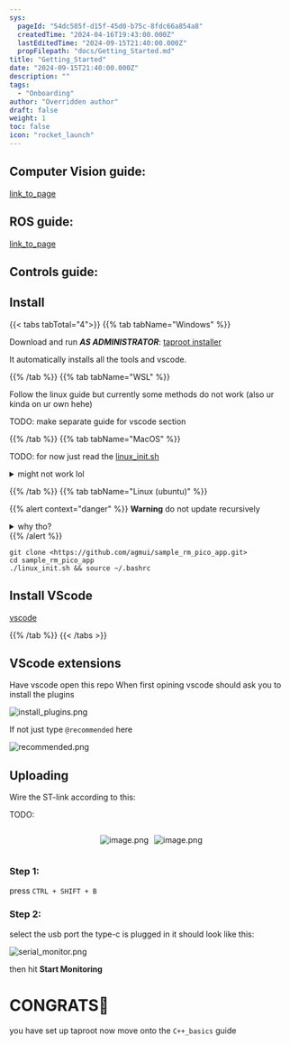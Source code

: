 ```yaml
---
sys:
  pageId: "54dc585f-d15f-45d0-b75c-8fdc66a854a8"
  createdTime: "2024-04-16T19:43:00.000Z"
  lastEditedTime: "2024-09-15T21:40:00.000Z"
  propFilepath: "docs/Getting_Started.md"
title: "Getting_Started"
date: "2024-09-15T21:40:00.000Z"
description: ""
tags:
  - "Onboarding"
author: "Overridden author"
draft: false
weight: 1
toc: false
icon: "rocket_launch"
---
```


## Computer Vision guide:

[link_to_page](86d45bc0-388b-4d26-8848-44f255f73d0e)

## ROS guide:

[link_to_page](3c76c1de-ec8f-46d6-8b0a-294005edc2d5)

## Controls guide:

## Install

{{< tabs tabTotal="4">}}
{{% tab tabName="Windows" %}}

Download and run _**AS ADMINISTRATOR**_: [taproot installer](https://github.com/Thornbots/TeachingFreshies/releases/tag/1.0)

It automatically installs all the tools and vscode.

{{% /tab %}}
{{% tab tabName="WSL" %}}

Follow the linux guide but currently some methods do not work (also ur kinda on ur own hehe)

TODO: make separate guide for vscode section

{{% /tab %}}
{{% tab tabName="MacOS" %}}

TODO: for now just read the [linux_init.sh](https://github.com/agmui/sample_rm_pico_app/blob/main/linux_init.sh)

<details>
<summary>might not work lol</summary>

`brew install libusb pkg-config`

Next install: [vscode](https://code.visualstudio.com/Download)

</details>

{{% /tab %}}
{{% tab tabName="Linux (ubuntu)" %}}

{{% alert context="danger" %}}
**Warning** do not update recursively
<details>
<summary>why tho?</summary>
There are some submodules that may go on for a while (like tinyusb) and I highly
recommend you don't need to get them.
If you want to see what submodules I update just look in `linux_init.sh`
</details>
{{% /alert %}}

```shell
git clone <https://github.com/agmui/sample_rm_pico_app.git>
cd sample_rm_pico_app
./linux_init.sh && source ~/.bashrc
```

## Install VScode

[vscode](https://code.visualstudio.com/Download)

{{% /tab %}}
{{< /tabs >}}

## VScode extensions

Have vscode open this repo
When first opining vscode should ask you to install the plugins

![install_plugins.png](https://prod-files-secure.s3.us-west-2.amazonaws.com/d518164a-d88e-44d1-a4ee-3adb3bd8bce0/89bd30f0-1825-4e77-867b-0a41ce370880/install_plugins.png?X-Amz-Algorithm=AWS4-HMAC-SHA256&X-Amz-Content-Sha256=UNSIGNED-PAYLOAD&X-Amz-Credential=ASIAZI2LB466R62E5EC7%2F20250204%2Fus-west-2%2Fs3%2Faws4_request&X-Amz-Date=20250204T081046Z&X-Amz-Expires=3600&X-Amz-Security-Token=IQoJb3JpZ2luX2VjEBAaCXVzLXdlc3QtMiJGMEQCIGSQNwSaSbOWhAPf4oCy070VCszQO8lm276BXZYufiNhAiBXCP%2BFIR9dgVhQIgyHU3bl5wk3ke9zkConWKpPwRIPjyr%2FAwgpEAAaDDYzNzQyMzE4MzgwNSIMcgGSTHHdx4TIt11kKtwDwZIZPPJ8be%2Fsa5psB4jMcflCxskS7M6py9m1TG93mVb%2F0kLx6wSHbffVZ%2FzTLquhxwLJKNsmyplN6PZzdRLV%2FBq2K3ppXRbP5RWq0IxQNoGx%2BFExT3X1GA12hiXzKuIPZh4eeAoYaBpgCt0%2BVPIRdpbN6LDLBLq7jClygo5d0D%2FZH1%2BbdkNr%2BZrkXvVbUVukucuyVsely0NeWK2fgaz30pZP7GJAK1cIqiM7rIPgyI7BoaEi6TIzNzcJXNV7nrYanRvuLsdtCbj%2Bew5D9NSjthCPg7cn8pbglgWGf2MhtjA7ES60ZdnZrQ8Mcxl6MpQpWy17b5jI%2ByTKd%2FVzIG%2FqbWo08i%2BmxHqckoUtTovF1qwjlfPJpByxxD%2F0GwTRydJBTOQO6yBJkSOYHFssCEKFiu6r13umxE%2BNVSN%2F8ofTBpa%2Fqhr5tiqzluy4%2Fh4rjM7zLrgWEtEF890bMY9n3pJlgEUsfuuLcXM17LXZw%2B%2BzS8F7pCcxS8LMThIzX17z%2BgcEl7MMJfAVNGBXLJIKC0AdIj7%2F%2FHFEmTzTbTgs9A7ndwUbYX2iOyaWuRVpIScHkUo0wWuv74OIWISYFLci%2BkYloHUkjH52gD9kYmW5r1yIueq9W9ZErXOr890cc08wnZOHvQY6pgH%2BQpdXsVkIFHNE4ZJiB42pULJHPqXmX4H7L0hVuS7ltroTFwVSr5NaYUp%2BfnpzXKMaQ5ltGpaIzjSeeMDWakd2cg5HK4sArzFU%2F60xtml6LoxN5qYlabBHJq%2F2%2BChB4O98KMKAN8Ov6uIeP8Y3VXIHtAvCiHJGgEZnm%2FyjNeqwXsojA4p9TNCVibCC6uAo2GtsKI%2FyorrfvWjXALdTER6WgQF44lu3&X-Amz-Signature=aac69b1c02682501de2400e3f29d4a82393339db7c2d752ad655243b3db3a1ec&X-Amz-SignedHeaders=host&x-id=GetObject)

If not just type `@recommended` here  

![recommended.png](https://prod-files-secure.s3.us-west-2.amazonaws.com/d518164a-d88e-44d1-a4ee-3adb3bd8bce0/61e661e9-5d85-4dfc-be0d-8d2097a5e793/recommended.png?X-Amz-Algorithm=AWS4-HMAC-SHA256&X-Amz-Content-Sha256=UNSIGNED-PAYLOAD&X-Amz-Credential=ASIAZI2LB466R62E5EC7%2F20250204%2Fus-west-2%2Fs3%2Faws4_request&X-Amz-Date=20250204T081046Z&X-Amz-Expires=3600&X-Amz-Security-Token=IQoJb3JpZ2luX2VjEBAaCXVzLXdlc3QtMiJGMEQCIGSQNwSaSbOWhAPf4oCy070VCszQO8lm276BXZYufiNhAiBXCP%2BFIR9dgVhQIgyHU3bl5wk3ke9zkConWKpPwRIPjyr%2FAwgpEAAaDDYzNzQyMzE4MzgwNSIMcgGSTHHdx4TIt11kKtwDwZIZPPJ8be%2Fsa5psB4jMcflCxskS7M6py9m1TG93mVb%2F0kLx6wSHbffVZ%2FzTLquhxwLJKNsmyplN6PZzdRLV%2FBq2K3ppXRbP5RWq0IxQNoGx%2BFExT3X1GA12hiXzKuIPZh4eeAoYaBpgCt0%2BVPIRdpbN6LDLBLq7jClygo5d0D%2FZH1%2BbdkNr%2BZrkXvVbUVukucuyVsely0NeWK2fgaz30pZP7GJAK1cIqiM7rIPgyI7BoaEi6TIzNzcJXNV7nrYanRvuLsdtCbj%2Bew5D9NSjthCPg7cn8pbglgWGf2MhtjA7ES60ZdnZrQ8Mcxl6MpQpWy17b5jI%2ByTKd%2FVzIG%2FqbWo08i%2BmxHqckoUtTovF1qwjlfPJpByxxD%2F0GwTRydJBTOQO6yBJkSOYHFssCEKFiu6r13umxE%2BNVSN%2F8ofTBpa%2Fqhr5tiqzluy4%2Fh4rjM7zLrgWEtEF890bMY9n3pJlgEUsfuuLcXM17LXZw%2B%2BzS8F7pCcxS8LMThIzX17z%2BgcEl7MMJfAVNGBXLJIKC0AdIj7%2F%2FHFEmTzTbTgs9A7ndwUbYX2iOyaWuRVpIScHkUo0wWuv74OIWISYFLci%2BkYloHUkjH52gD9kYmW5r1yIueq9W9ZErXOr890cc08wnZOHvQY6pgH%2BQpdXsVkIFHNE4ZJiB42pULJHPqXmX4H7L0hVuS7ltroTFwVSr5NaYUp%2BfnpzXKMaQ5ltGpaIzjSeeMDWakd2cg5HK4sArzFU%2F60xtml6LoxN5qYlabBHJq%2F2%2BChB4O98KMKAN8Ov6uIeP8Y3VXIHtAvCiHJGgEZnm%2FyjNeqwXsojA4p9TNCVibCC6uAo2GtsKI%2FyorrfvWjXALdTER6WgQF44lu3&X-Amz-Signature=accbc1e1e447b18352217e86e1bf239257a3d1a9afc5d0bfaa387fef01ea5173&X-Amz-SignedHeaders=host&x-id=GetObject)

## Uploading

Wire the ST-link according to this:

TODO:

<div style="display: flex;flex-direction: row; column-gap:10px; max-width: 630px;justify-content: center;">
<div>

![image.png](https://prod-files-secure.s3.us-west-2.amazonaws.com/d518164a-d88e-44d1-a4ee-3adb3bd8bce0/210ecb78-1116-4d7b-b9b7-2292f66fa2c2/image.png?X-Amz-Algorithm=AWS4-HMAC-SHA256&X-Amz-Content-Sha256=UNSIGNED-PAYLOAD&X-Amz-Credential=ASIAZI2LB466RXY42YYL%2F20250204%2Fus-west-2%2Fs3%2Faws4_request&X-Amz-Date=20250204T081051Z&X-Amz-Expires=3600&X-Amz-Security-Token=IQoJb3JpZ2luX2VjEBAaCXVzLXdlc3QtMiJHMEUCIQCiCCbC7of6yNHGM7hU9S2tctWhOlfKAI3viVOnpcmhzQIgftQJaItY1f7wWlA4HLQtTQEbnUEMJJ68YT%2F%2FoJG7eW0q%2FwMIKRAAGgw2Mzc0MjMxODM4MDUiDLNTSUyFJt2o5K9VfyrcA1GaduAUxtSAGATMMa99gGORhLp1lH3Nzlg9M%2Bb2eeKHBBRHrFQlTPx90%2FcdUkd16%2FsZf8cb%2FqWkob8rnvoZAmXPnQODceS6Q03pHt8Hf7d9s%2FpRKY9C2AGvQKVW1vCcG9tazrOSv%2Ffagj5a8nkhyp2S5n0GeNL4Zx085g21neBwf77LdL8QXFtVVpSdsBHkH%2BysdzAMGf8bAvTBwkdsMfLJLZNvY0T%2BNzT3WlXzKQyltq3oPta3QdeSJSn3EnSRBb%2FIYBKpxr%2FxbfDjhT7PN5xfkNK0%2B%2BloCmjd%2B04mxl%2BG9hobiycbh3Jh%2B%2BR8VfQEuBFCbFl0V1eEg1DWMkkloPvD024qxX8lmi4F0PT5UXbIu6r7PYIfQLc3tujyI%2Fqii32ztzaw7vGU%2FsLhgsN40bEPXcPknmyy9BjOBIW8YxPZt9DGIDem3RQQXiR2P9oMnJLRu064%2BGQ%2BluoUVztW98J7pDmpk%2FDtKLajx%2BIqhgGKo0MIFVa5DY7mIwEUsvhflWrUhF1LuNM7OWnNVJeDltPiOpTOYwr3PPSZf%2BqDX5RuoMda3O00EK7MPqasYT8P7vJdKtxB97xLXqymkekWYErW%2FABveEaUeJYb%2B%2F1cya1HCmO0c%2BQ5n1ddHfA7ML6Sh70GOqUBOvR5VKKMLg3ZUnAlP6yFY7igJdfQAodxYDlKlmM3J1XLovFzthjoItwNWxCk9dWK87kIVPZWGtjryJKt7wUnAhNvx9f168TzyVwZ5ro1urFt9FBIUQpbuMUIYn9yLkipxdeDaYQCcitLeR6doeOcUXNhaYgnVpLobgQSJsCH6ozGlEzUe7OL76LxY9v%2FX8O65tuEaLT3GCQnh9NBcBae0sIpNatl&X-Amz-Signature=61b2b072a2b11a2d741bd738964c46c66f4bfb1e3968d120b4420bf1907c255d&X-Amz-SignedHeaders=host&x-id=GetObject)

</div>
<div>

![image.png](https://prod-files-secure.s3.us-west-2.amazonaws.com/d518164a-d88e-44d1-a4ee-3adb3bd8bce0/33a0fd0f-8ca6-4a86-8e09-26e95ded1fff/image.png?X-Amz-Algorithm=AWS4-HMAC-SHA256&X-Amz-Content-Sha256=UNSIGNED-PAYLOAD&X-Amz-Credential=ASIAZI2LB466V77J46XS%2F20250204%2Fus-west-2%2Fs3%2Faws4_request&X-Amz-Date=20250204T081051Z&X-Amz-Expires=3600&X-Amz-Security-Token=IQoJb3JpZ2luX2VjEBAaCXVzLXdlc3QtMiJIMEYCIQDUtXbiP1%2Bx%2FEAVLeyDI3U214zgsFZ9fTPs2YniVciYeQIhANPgx%2FOs7Plypk6J5UB0%2BjC5iK2jsXaZhqA38PbC80J7Kv8DCCkQABoMNjM3NDIzMTgzODA1IgzBFluTwKiSUZvWTZEq3AMpdIE2nN6BVm39ARTCJEm%2BYCpW3GxlcJQmNhzWz3WGblAg8VK0fLS7%2Bf4rF4OGqa5lDZq2q0fmpmpcDDC1rnza6I%2BhIGX4NvxN8SbNLCHd1dsciJ%2F9R%2FlVpOY1xIya5bxVSk63uMYTGMChRS8cH4S7DNanwP9YpgS82sLZe1RxZuiaKi7EhW%2Bz69Di7rON55%2FQrunmbMTztvOlRds4vHjNtyBj3SrsrWWusszlEBRRdRdqfAHE8u9EratSdZi4aU3qthti1D9pr3zyE4QBJQjMY3stHc3snVbIAoDYmrxuQmahHpE5Iyeu33SZKOjKZhz1P2RDtb9bmlTRm14LBeavaeaqOq5XDsIi7PSTi71yjHAkM9BvGVp%2Bo3XL2M7CaqkSLHsmW6lDV8XNrZxK2CBcKB9y5nT4%2F9rhVLX6yf90KPoi2RUzs2gqArBmFkqVA9RpP9kiHhU9THTbPGjZ7PSRdBPw6iy51seIPLLgzpfnyUDh29L1R4YPDk049AU44kYV2caf8Qv6gACq93SY3a4k56SXwnCMSoZv0p6f8b5uAU%2BOGpY4wPzfpkWvcwkacD6Ju65pW7VWDRDcX8W4zsbdL9KDFdpCfGEdqh1YCipoLvHnuFkPldfD%2FyY8ejD8k4e9BjqkAZKUh9la%2BAmdmbWwLpIt%2BjEeIWjKCoIxs2b%2BFZ8FCwdkvSxqbgGWWtqH8e2hqJqkanWmkHtF8PalWfKSWfEIu5%2FMoEPYIxmX77l6zExO3E4T9fjR4UKopeZ03wpvvxeDHs7NBBPiZqYAJ3WFOmWvXDOwPKvxtqeBuisG4ZY94UOdLEvFSGbzyM%2FNEHbkxVyw5%2F%2F5xpKCHMwni0zKkrR5ZQAfjcMx&X-Amz-Signature=d0b0727e56bdd3055a9289c3677e41970edc1fb6ffdb556ef44af9060e325f80&X-Amz-SignedHeaders=host&x-id=GetObject)

</div>
</div>

### Step 1:

press `CTRL + SHIFT + B`

### Step 2:

select the usb port the type-c is plugged in it should look like this:

![serial_monitor.png](https://prod-files-secure.s3.us-west-2.amazonaws.com/d518164a-d88e-44d1-a4ee-3adb3bd8bce0/f03f4774-05d4-4393-b6a0-d5efb6d315ab/serial_monitor.png?X-Amz-Algorithm=AWS4-HMAC-SHA256&X-Amz-Content-Sha256=UNSIGNED-PAYLOAD&X-Amz-Credential=ASIAZI2LB466R62E5EC7%2F20250204%2Fus-west-2%2Fs3%2Faws4_request&X-Amz-Date=20250204T081046Z&X-Amz-Expires=3600&X-Amz-Security-Token=IQoJb3JpZ2luX2VjEBAaCXVzLXdlc3QtMiJGMEQCIGSQNwSaSbOWhAPf4oCy070VCszQO8lm276BXZYufiNhAiBXCP%2BFIR9dgVhQIgyHU3bl5wk3ke9zkConWKpPwRIPjyr%2FAwgpEAAaDDYzNzQyMzE4MzgwNSIMcgGSTHHdx4TIt11kKtwDwZIZPPJ8be%2Fsa5psB4jMcflCxskS7M6py9m1TG93mVb%2F0kLx6wSHbffVZ%2FzTLquhxwLJKNsmyplN6PZzdRLV%2FBq2K3ppXRbP5RWq0IxQNoGx%2BFExT3X1GA12hiXzKuIPZh4eeAoYaBpgCt0%2BVPIRdpbN6LDLBLq7jClygo5d0D%2FZH1%2BbdkNr%2BZrkXvVbUVukucuyVsely0NeWK2fgaz30pZP7GJAK1cIqiM7rIPgyI7BoaEi6TIzNzcJXNV7nrYanRvuLsdtCbj%2Bew5D9NSjthCPg7cn8pbglgWGf2MhtjA7ES60ZdnZrQ8Mcxl6MpQpWy17b5jI%2ByTKd%2FVzIG%2FqbWo08i%2BmxHqckoUtTovF1qwjlfPJpByxxD%2F0GwTRydJBTOQO6yBJkSOYHFssCEKFiu6r13umxE%2BNVSN%2F8ofTBpa%2Fqhr5tiqzluy4%2Fh4rjM7zLrgWEtEF890bMY9n3pJlgEUsfuuLcXM17LXZw%2B%2BzS8F7pCcxS8LMThIzX17z%2BgcEl7MMJfAVNGBXLJIKC0AdIj7%2F%2FHFEmTzTbTgs9A7ndwUbYX2iOyaWuRVpIScHkUo0wWuv74OIWISYFLci%2BkYloHUkjH52gD9kYmW5r1yIueq9W9ZErXOr890cc08wnZOHvQY6pgH%2BQpdXsVkIFHNE4ZJiB42pULJHPqXmX4H7L0hVuS7ltroTFwVSr5NaYUp%2BfnpzXKMaQ5ltGpaIzjSeeMDWakd2cg5HK4sArzFU%2F60xtml6LoxN5qYlabBHJq%2F2%2BChB4O98KMKAN8Ov6uIeP8Y3VXIHtAvCiHJGgEZnm%2FyjNeqwXsojA4p9TNCVibCC6uAo2GtsKI%2FyorrfvWjXALdTER6WgQF44lu3&X-Amz-Signature=a51926673a6bd2432d4144526bba77ce52508f62a032caea6a74c26978f3b968&X-Amz-SignedHeaders=host&x-id=GetObject)

then hit **Start Monitoring**

# CONGRATS🎉

you have set up taproot now move onto the `C++_basics` guide
